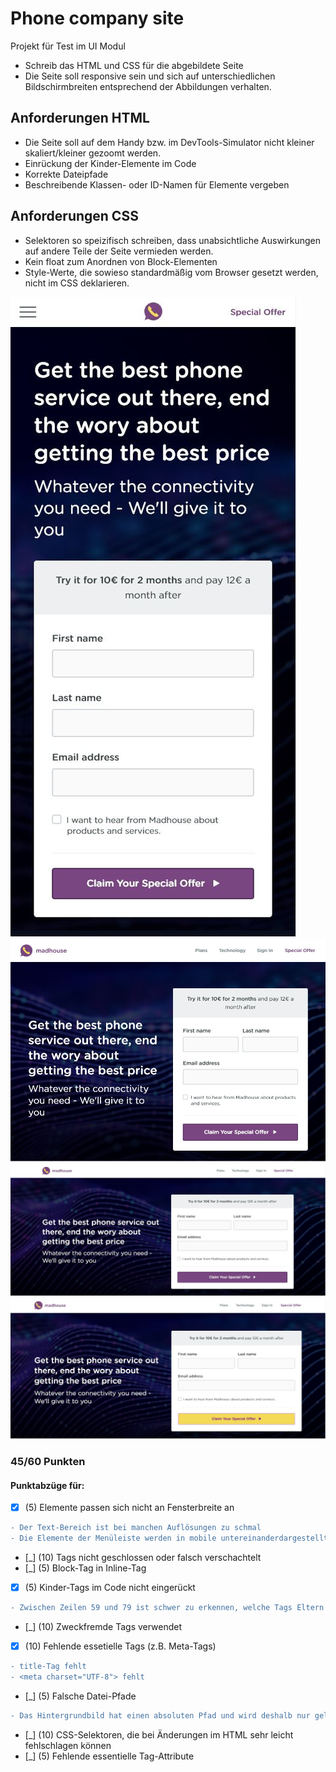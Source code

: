 # Phone company site
Projekt für Test im UI Modul

- Schreib das HTML und CSS für die abgebildete Seite
- Die Seite soll responsive sein und sich auf unterschiedlichen Bildschirmbreiten entsprechend der Abbildungen verhalten.

## Anforderungen HTML
- Die Seite soll auf dem Handy bzw. im DevTools-Simulator nicht kleiner skaliert/kleiner gezoomt werden.
- Einrückung der Kinder-Elemente im Code
- Korrekte Dateipfade
- Beschreibende Klassen- oder ID-Namen für Elemente vergeben
## Anforderungen CSS
- Selektoren so speizifisch schreiben, dass unabsichtliche Auswirkungen auf andere Teile der Seite vermieden werden.
- Kein float zum Anordnen von Block-Elementen
- Style-Werte, die sowieso standardmäßig vom Browser gesetzt werden, nicht im CSS deklarieren.

![](drafts/mobile.JPG)
![](drafts/tablet.JPG)
![](drafts/desktop.JPG)
![](drafts/desktop-button-hover.JPG)

###   45/60 Punkten
#### Punktabzüge für:
- [x] (5) Elemente passen sich nicht an Fensterbreite an
```diff
- Der Text-Bereich ist bei manchen Auflösungen zu schmal
- Die Elemente der Menüleiste werden in mobile untereinanderdargestellt
```
- [_] (10) Tags nicht geschlossen oder falsch verschachtelt
- [_] (5) Block-Tag in Inline-Tag
- [x] (5) Kinder-Tags im Code nicht eingerückt
```diff
- Zwischen Zeilen 59 und 79 ist schwer zu erkennen, welche Tags Eltern und welche Kinder sind
```
- [_] (10) Zweckfremde Tags verwendet
- [x] (10) Fehlende essetielle Tags (z.B. Meta-Tags)
```diff
- title-Tag fehlt
- <meta charset="UTF-8"> fehlt
```
- [_] (5) Falsche Datei-Pfade
```diff
- Das Hintergrundbild hat einen absoluten Pfad und wird deshalb nur geladen, wenn die Seite auf einem (Live-)Server läuft
```
- [_] (10) CSS-Selektoren, die bei Änderungen im HTML sehr leicht fehlschlagen können
- [_] (5) Fehlende essentielle Tag-Attribute
